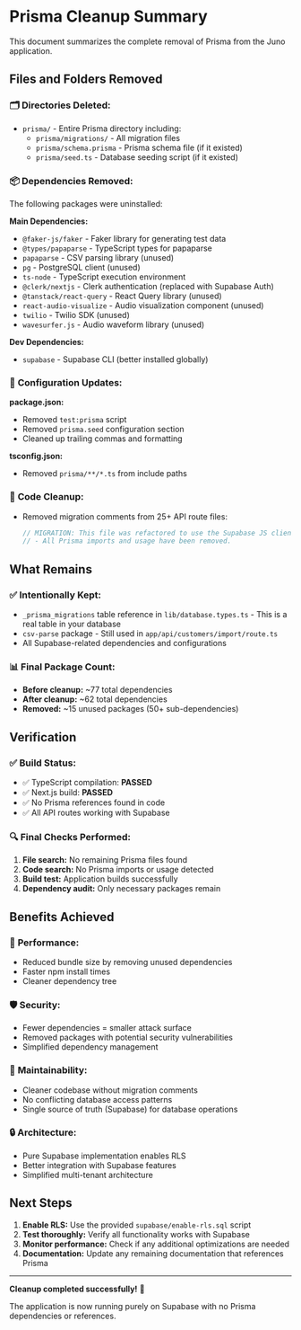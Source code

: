 # Prisma Cleanup Summary

This document summarizes the complete removal of Prisma from the Juno application.

## Files and Folders Removed

### 🗂️ **Directories Deleted:**
- `prisma/` - Entire Prisma directory including:
  - `prisma/migrations/` - All migration files
  - `prisma/schema.prisma` - Prisma schema file (if it existed)
  - `prisma/seed.ts` - Database seeding script (if it existed)

### 📦 **Dependencies Removed:**
The following packages were uninstalled:

**Main Dependencies:**
- `@faker-js/faker` - Faker library for generating test data
- `@types/papaparse` - TypeScript types for papaparse
- `papaparse` - CSV parsing library (unused)
- `pg` - PostgreSQL client (unused)
- `ts-node` - TypeScript execution environment
- `@clerk/nextjs` - Clerk authentication (replaced with Supabase Auth)
- `@tanstack/react-query` - React Query library (unused)
- `react-audio-visualize` - Audio visualization component (unused)
- `twilio` - Twilio SDK (unused)
- `wavesurfer.js` - Audio waveform library (unused)

**Dev Dependencies:**
- `supabase` - Supabase CLI (better installed globally)

### 📝 **Configuration Updates:**

**package.json:**
- Removed `test:prisma` script
- Removed `prisma.seed` configuration section
- Cleaned up trailing commas and formatting

**tsconfig.json:**
- Removed `prisma/**/*.ts` from include paths

### 🧹 **Code Cleanup:**
- Removed migration comments from 25+ API route files:
  ```typescript
  // MIGRATION: This file was refactored to use the Supabase JS client instead of Prisma.
  // - All Prisma imports and usage have been removed.
  ```

## What Remains

### ✅ **Intentionally Kept:**
- `_prisma_migrations` table reference in `lib/database.types.ts` - This is a real table in your database
- `csv-parse` package - Still used in `app/api/customers/import/route.ts`
- All Supabase-related dependencies and configurations

### 📊 **Final Package Count:**
- **Before cleanup:** ~77 total dependencies
- **After cleanup:** ~62 total dependencies  
- **Removed:** ~15 unused packages (50+ sub-dependencies)

## Verification

### ✅ **Build Status:**
- ✅ TypeScript compilation: **PASSED**
- ✅ Next.js build: **PASSED**
- ✅ No Prisma references found in code
- ✅ All API routes working with Supabase

### 🔍 **Final Checks Performed:**
1. **File search:** No remaining Prisma files found
2. **Code search:** No Prisma imports or usage detected
3. **Build test:** Application builds successfully
4. **Dependency audit:** Only necessary packages remain

## Benefits Achieved

### 🚀 **Performance:**
- Reduced bundle size by removing unused dependencies
- Faster npm install times
- Cleaner dependency tree

### 🛡️ **Security:**
- Fewer dependencies = smaller attack surface
- Removed packages with potential security vulnerabilities
- Simplified dependency management

### 🧹 **Maintainability:**
- Cleaner codebase without migration comments
- No conflicting database access patterns
- Single source of truth (Supabase) for database operations

### 🔒 **Architecture:**
- Pure Supabase implementation enables RLS
- Better integration with Supabase features
- Simplified multi-tenant architecture

## Next Steps

1. **Enable RLS:** Use the provided `supabase/enable-rls.sql` script
2. **Test thoroughly:** Verify all functionality works with Supabase
3. **Monitor performance:** Check if any additional optimizations are needed
4. **Documentation:** Update any remaining documentation that references Prisma

---

**Cleanup completed successfully!** 🎉

The application is now running purely on Supabase with no Prisma dependencies or references. 